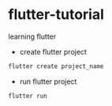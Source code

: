 # flutter-tutorial
 
learning flutter

- create flutter project
```bash
flutter create project_name
```

- run flutter project
```bash
flutter run
```